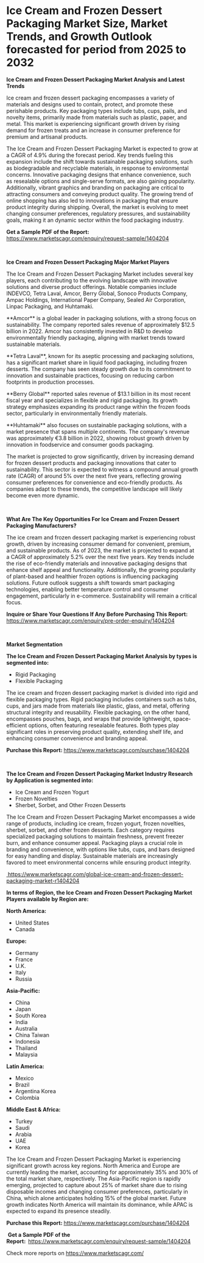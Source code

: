 <p><h1>Ice Cream and Frozen Dessert Packaging Market Size, Market Trends, and Growth Outlook forecasted for period from 2025 to 2032</h1></p><p><strong>Ice Cream and Frozen Dessert Packaging Market Analysis and Latest Trends</strong></p>
<p><p>Ice cream and frozen dessert packaging encompasses a variety of materials and designs used to contain, protect, and promote these perishable products. Key packaging types include tubs, cups, pails, and novelty items, primarily made from materials such as plastic, paper, and metal. This market is experiencing significant growth driven by rising demand for frozen treats and an increase in consumer preference for premium and artisanal products.</p><p>The Ice Cream and Frozen Dessert Packaging Market is expected to grow at a CAGR of 4.9% during the forecast period. Key trends fueling this expansion include the shift towards sustainable packaging solutions, such as biodegradable and recyclable materials, in response to environmental concerns. Innovative packaging designs that enhance convenience, such as resealable options and single-serve formats, are also gaining popularity. Additionally, vibrant graphics and branding on packaging are critical to attracting consumers and conveying product quality. The growing trend of online shopping has also led to innovations in packaging that ensure product integrity during shipping. Overall, the market is evolving to meet changing consumer preferences, regulatory pressures, and sustainability goals, making it an dynamic sector within the food packaging industry.</p></p>
<p><strong>Get a Sample PDF of the Report:&nbsp;</strong> <a href="https://www.marketscagr.com/enquiry/request-sample/1404204?utm_campaign=2014&utm_medium=2&utm_source=Github&utm_content=ia&utm_term=13012025&utm_id=ice-cream-and-frozen-dessert-packaging">https://www.marketscagr.com/enquiry/request-sample/1404204</a></p>
<p>&nbsp;</p>
<p><strong>Ice Cream and Frozen Dessert Packaging Major Market Players</strong></p>
<p><p>The Ice Cream and Frozen Dessert Packaging Market includes several key players, each contributing to the evolving landscape with innovative solutions and diverse product offerings. Notable companies include INDEVCO, Tetra Laval, Amcor, Berry Global, Sonoco Products Company, Ampac Holdings, International Paper Company, Sealed Air Corporation, Linpac Packaging, and Huhtamaki.</p><p>**Amcor** is a global leader in packaging solutions, with a strong focus on sustainability. The company reported sales revenue of approximately $12.5 billion in 2022. Amcor has consistently invested in R&D to develop environmentally friendly packaging, aligning with market trends toward sustainable materials.</p><p>**Tetra Laval**, known for its aseptic processing and packaging solutions, has a significant market share in liquid food packaging, including frozen desserts. The company has seen steady growth due to its commitment to innovation and sustainable practices, focusing on reducing carbon footprints in production processes.</p><p>**Berry Global** reported sales revenue of $13.1 billion in its most recent fiscal year and specializes in flexible and rigid packaging. Its growth strategy emphasizes expanding its product range within the frozen foods sector, particularly in environmentally friendly materials.</p><p>**Huhtamaki** also focuses on sustainable packaging solutions, with a market presence that spans multiple continents. The company's revenue was approximately €3.8 billion in 2022, showing robust growth driven by innovation in foodservice and consumer goods packaging.</p><p>The market is projected to grow significantly, driven by increasing demand for frozen dessert products and packaging innovations that cater to sustainability. This sector is expected to witness a compound annual growth rate (CAGR) of around 5% over the next five years, reflecting growing consumer preferences for convenience and eco-friendly products. As companies adapt to these trends, the competitive landscape will likely become even more dynamic.</p></p>
<p>&nbsp;</p>
<p><strong>What Are The Key Opportunities For Ice Cream and Frozen Dessert Packaging Manufacturers?</strong></p>
<p><p>The ice cream and frozen dessert packaging market is experiencing robust growth, driven by increasing consumer demand for convenient, premium, and sustainable products. As of 2023, the market is projected to expand at a CAGR of approximately 5.2% over the next five years. Key trends include the rise of eco-friendly materials and innovative packaging designs that enhance shelf appeal and functionality. Additionally, the growing popularity of plant-based and healthier frozen options is influencing packaging solutions. Future outlook suggests a shift towards smart packaging technologies, enabling better temperature control and consumer engagement, particularly in e-commerce. Sustainability will remain a critical focus.</p></p>
<p><strong>Inquire or Share Your Questions If Any Before Purchasing This Report:</strong> <a href="https://www.marketscagr.com/enquiry/pre-order-enquiry/1404204?utm_campaign=2014&utm_medium=2&utm_source=Github&utm_content=ia&utm_term=13012025&utm_id=ice-cream-and-frozen-dessert-packaging">https://www.marketscagr.com/enquiry/pre-order-enquiry/1404204</a></p>
<p>&nbsp;</p>
<p><strong>Market Segmentation</strong></p>
<p><strong>The Ice Cream and Frozen Dessert Packaging Market Analysis by types is segmented into:</strong></p>
<p><ul><li>Rigid Packaging</li><li>Flexible Packaging</li></ul></p>
<p><p>The ice cream and frozen dessert packaging market is divided into rigid and flexible packaging types. Rigid packaging includes containers such as tubs, cups, and jars made from materials like plastic, glass, and metal, offering structural integrity and reusability. Flexible packaging, on the other hand, encompasses pouches, bags, and wraps that provide lightweight, space-efficient options, often featuring resealable features. Both types play significant roles in preserving product quality, extending shelf life, and enhancing consumer convenience and branding appeal.</p></p>
<p><strong>Purchase this Report:&nbsp;</strong><a href="https://www.marketscagr.com/purchase/1404204?utm_campaign=2014&utm_medium=2&utm_source=Github&utm_content=ia&utm_term=13012025&utm_id=ice-cream-and-frozen-dessert-packaging">https://www.marketscagr.com/purchase/1404204</a></p>
<p>&nbsp;</p>
<p><strong>The Ice Cream and Frozen Dessert Packaging Market Industry Research by Application is segmented into:</strong></p>
<p><ul><li>Ice Cream and Frozen Yogurt</li><li>Frozen Novelties</li><li>Sherbet, Sorbet, and Other Frozen Desserts</li></ul></p>
<p><p>The Ice Cream and Frozen Dessert Packaging Market encompasses a wide range of products, including ice cream, frozen yogurt, frozen novelties, sherbet, sorbet, and other frozen desserts. Each category requires specialized packaging solutions to maintain freshness, prevent freezer burn, and enhance consumer appeal. Packaging plays a crucial role in branding and convenience, with options like tubs, cups, and bars designed for easy handling and display. Sustainable materials are increasingly favored to meet environmental concerns while ensuring product integrity.</p></p>
<p><a href="https://www.marketscagr.com/global-ice-cream-and-frozen-dessert-packaging-market-r1404204?utm_campaign=2014&utm_medium=2&utm_source=Github&utm_content=ia&utm_term=13012025&utm_id=ice-cream-and-frozen-dessert-packaging">&nbsp;https://www.marketscagr.com/global-ice-cream-and-frozen-dessert-packaging-market-r1404204</a></p>
<p><strong>In terms of Region, the Ice Cream and Frozen Dessert Packaging Market Players available by Region are:</strong></p>
<p>
    <p> <strong> North America: </strong>
        <ul>
            <li>United States</li>
            <li>Canada</li>
        </ul>
        </p> 
    <p> <strong> Europe: </strong>
        <ul>
            <li>Germany</li>
            <li>France</li>
            <li>U.K.</li>
            <li>Italy</li>
            <li>Russia</li>
        </ul>
        </p> 
    <p> <strong> Asia-Pacific: </strong>
        <ul>
            <li>China</li>
            <li>Japan</li>
            <li>South Korea</li>
            <li>India</li>
            <li>Australia</li>
            <li>China Taiwan</li>
            <li>Indonesia</li>
            <li>Thailand</li>
            <li>Malaysia</li>
        </ul>
        </p> 
    <p> <strong> Latin America: </strong>
        <ul>
            <li>Mexico</li>
            <li>Brazil</li>
            <li>Argentina Korea</li>
            <li>Colombia</li>
        </ul>
        </p> 
    <p> <strong> Middle East & Africa: </strong>
        <ul>
            <li>Turkey</li>
            <li>Saudi</li>
            <li>Arabia</li>
            <li>UAE</li>
            <li>Korea</li>
        </ul>
    </p>
    </p>
<p><p>The Ice Cream and Frozen Dessert Packaging Market is experiencing significant growth across key regions. North America and Europe are currently leading the market, accounting for approximately 35% and 30% of the total market share, respectively. The Asia-Pacific region is rapidly emerging, projected to capture about 25% of market share due to rising disposable incomes and changing consumer preferences, particularly in China, which alone anticipates holding 15% of the global market. Future growth indicates North America will maintain its dominance, while APAC is expected to expand its presence steadily.</p></p>
<p><strong>Purchase this Report: </strong><a href="https://www.marketscagr.com/purchase/1404204?utm_campaign=2014&utm_medium=2&utm_source=Github&utm_content=ia&utm_term=13012025&utm_id=ice-cream-and-frozen-dessert-packaging">https://www.marketscagr.com/purchase/1404204</a></p>
<p>&nbsp;<strong>Get a Sample PDF of the Report:&nbsp;&nbsp;</strong><a href="https://www.marketscagr.com/enquiry/request-sample/1404204?utm_campaign=2014&utm_medium=2&utm_source=Github&utm_content=ia&utm_term=13012025&utm_id=ice-cream-and-frozen-dessert-packaging">https://www.marketscagr.com/enquiry/request-sample/1404204</a></p>
<p><strong></strong></p>
<p>Check more reports on <a href="https://www.marketscagr.com/?utm_campaign=2014&utm_medium=2&utm_source=Github&utm_content=ia&utm_term=13012025&utm_id=ice-cream-and-frozen-dessert-packaging">https://www.marketscagr.com/</a></p>